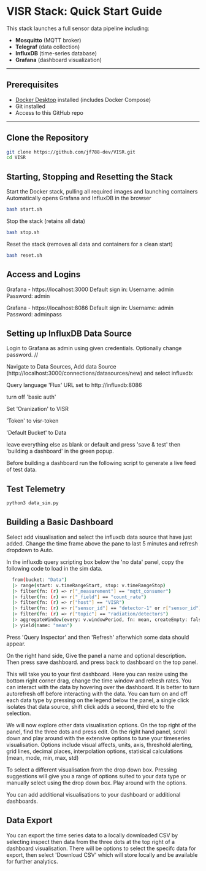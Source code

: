 # VISR Stack: Quick Start Guide

This stack launches a full sensor data pipeline including:
- **Mosquitto** (MQTT broker)
- **Telegraf** (data collection)
- **InfluxDB** (time-series database)
- **Grafana** (dashboard visualization)

---

## Prerequisites

- [Docker Desktop](https://www.docker.com/products/docker-desktop) installed (includes Docker Compose)
- Git installed
- Access to this GitHub repo

---

## Clone the Repository

```bash
git clone https://github.com/jf788-dev/VISR.git
cd VISR
```


## Starting, Stopping and Resetting the Stack

Start the Docker stack, pulling all required images and launching containers
Automatically opens Grafana and InfluxDB in the browser
```bash
bash start.sh
```

Stop the stack (retains all data)
```bash
bash stop.sh
```

Reset the stack (removes all data and containers for a clean start)
```bash
bash reset.sh
```

## Access and Logins

Grafana - https://localhost:3000
Default sign in:
Username: admin
Password: admin

Grafana - https://localhost:8086
Default sign in:
Username: admin
Password: adminpass



## Setting up InfluxDB Data Source

Login to Grafana as admin using given credentials. Optionally change password. //

Navigate to Data Sources, Add data Source (http://localhost:3000/connections/datasources/new) and select influxdb: 

Query language 'Flux' URL set to http://influxdb:8086 

turn off 'basic auth'

Set 'Oranization' to VISR

'Token' to visr-token

'Default Bucket' to Data

leave everything else as blank or default and press 'save & test' then 'building a dashboard' in the green popup.

Before building a dashboard run the following script to generate a live feed of test data. 

## Test Telemetry
```bash
python3 data_sim.py
```

## Building a Basic Dashboard

Select add visualisation and select the influxdb data source that have just added. Change the time frame above the pane to last 5 minutes and refresh dropdown to Auto.

In the influxdb query scripting box below the 'no data' panel, copy the following code to load in the sim data.

```bash
  from(bucket: "Data")
  |> range(start: v.timeRangeStart, stop: v.timeRangeStop)
  |> filter(fn: (r) => r["_measurement"] == "mqtt_consumer")
  |> filter(fn: (r) => r["_field"] == "count_rate")
  |> filter(fn: (r) => r["host"] == "VISR")
  |> filter(fn: (r) => r["sensor_id"] == "detector-1" or r["sensor_id"] == "detector-2" or r["sensor_id"] == "detector-3")
  |> filter(fn: (r) => r["topic"] == "radiation/detectors")
  |> aggregateWindow(every: v.windowPeriod, fn: mean, createEmpty: false)
  |> yield(name: "mean")
```

  Press 'Query Inspector' and then 'Refresh' afterwhich some data should appear. 

  On the right hand side, Give the panel a name and optional description. Then press save dashboard. and press back to dashboard on the top panel.

  This will take you to your first dashboard. Here you can resize using the bottom right corner drag, change the time window and refresh rates. You can interact with the data by hovering over the dashboard. It is better to turn autorefresh off before interacting with the data. You can turn on and off each data type by pressing on the legend below the panel, a single click isolates that data source, shift click adds a second, third etc to the selection.

  We will now explore other data visualisation options. On the top right of the panel, find the three dots and press edit. On the right hand panel, scroll down and play around with the extensive options to tune your timeseries visualisation. Options include visual affects, units, axis, threshold alerting, grid lines, decimal places, interpolation options, statisical calculations (mean, mode, min, max, std)
  
  
  To select a different visualisation from the drop down box. Pressing suggestions will give you a range of options suited to your data type or manually select using the drop down box. Play around with the options.

  You can add additional visualisations to your dashboard or additional dashboards.

  ## Data Export

  You can export the time series data to a locally downloaded CSV by selecting inspect then data from the three dots at the top right of a dashboard visualisation. There will be options to select the specifc data for export, then select 'Download CSV' which will store locally and be available for further analytics. 

  




